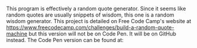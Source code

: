 This program is effectively a random quote generator. Since it seems like random quotes are usually snippets of wisdom, this one is a random wisdom generator.
This project is detailed on Free Code Camp's website at https://www.freecodecamp.com/challenges/build-a-random-quote-machine
but this version will not be on Code Pen. It will be on GitHub instead. The Code Pen version can be found at:
